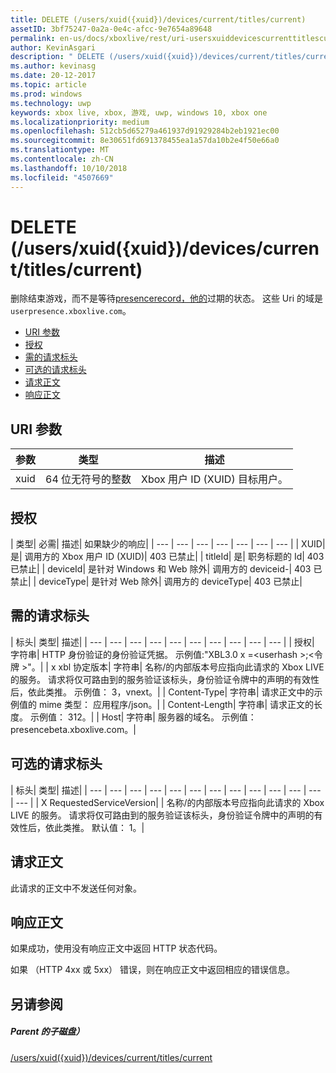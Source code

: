 ```yaml
---
title: DELETE (/users/xuid({xuid})/devices/current/titles/current)
assetID: 3bf75247-0a2a-0e4c-afcc-9e7654a89648
permalink: en-us/docs/xboxlive/rest/uri-usersxuiddevicescurrenttitlescurrentdelete.html
author: KevinAsgari
description: " DELETE (/users/xuid({xuid})/devices/current/titles/current)"
ms.author: kevinasg
ms.date: 20-12-2017
ms.topic: article
ms.prod: windows
ms.technology: uwp
keywords: xbox live, xbox, 游戏, uwp, windows 10, xbox one
ms.localizationpriority: medium
ms.openlocfilehash: 512cb5d65279a461937d91929284b2eb1921ec00
ms.sourcegitcommit: 8e30651fd691378455ea1a57da10b2e4f50e66a0
ms.translationtype: MT
ms.contentlocale: zh-CN
ms.lasthandoff: 10/10/2018
ms.locfileid: "4507669"
---
```

# <a name="delete-usersxuidxuiddevicescurrenttitlescurrent"></a>DELETE (/users/xuid({xuid})/devices/current/titles/current)
删除结束游戏，而不是等待[presencerecord，他的](../../json/json-presencerecord.md)过期的状态。 这些 Uri 的域是`userpresence.xboxlive.com`。
 
  * [URI 参数](#ID4EZ)
  * [授权](#ID4EEB)
  * [需的请求标头](#ID4ERD)
  * [可选的请求标头](#ID4EVF)
  * [请求正文](#ID4EVG)
  * [响应正文](#ID4EAH)
 
<a id="ID4EZ"></a>

 
## <a name="uri-parameters"></a>URI 参数
 
| 参数| 类型| 描述| 
| --- | --- | --- | 
| xuid| 64 位无符号的整数| Xbox 用户 ID (XUID) 目标用户。| 
  
<a id="ID4EEB"></a>

 
## <a name="authorization"></a>授权
 
| 类型| 必需| 描述| 如果缺少的响应| 
| --- | --- | --- | --- | --- | --- | --- | 
| XUID| 是| 调用方的 Xbox 用户 ID (XUID)| 403 已禁止| 
| titleId| 是| 职务标题的 Id| 403 已禁止| 
| deviceId| 是针对 Windows 和 Web 除外| 调用方的 deviceid-| 403 已禁止| 
| deviceType| 是针对 Web 除外| 调用方的 deviceType| 403 已禁止| 
  
<a id="ID4ERD"></a>

 
## <a name="required-request-headers"></a>需的请求标头
 
| 标头| 类型| 描述| 
| --- | --- | --- | --- | --- | --- | --- | --- | --- | --- | 
| 授权| 字符串| HTTP 身份验证的身份验证凭据。 示例值:"XBL3.0 x =&lt;userhash >;&lt;令牌 >"。| 
| x xbl 协定版本| 字符串| 名称/的内部版本号应指向此请求的 Xbox LIVE 的服务。 请求将仅可路由到的服务验证该标头，身份验证令牌中的声明的有效性后，依此类推。 示例值： 3，vnext。| 
| Content-Type| 字符串| 请求正文中的示例值的 mime 类型： 应用程序/json。| 
| Content-Length| 字符串| 请求正文的长度。 示例值： 312。| 
| Host| 字符串| 服务器的域名。 示例值： presencebeta.xboxlive.com。| 
  
<a id="ID4EVF"></a>

 
## <a name="optional-request-headers"></a>可选的请求标头
 
| 标头| 类型| 描述| 
| --- | --- | --- | --- | --- | --- | --- | --- | --- | --- | --- | --- | --- | 
| X RequestedServiceVersion|  | 名称/的内部版本号应指向此请求的 Xbox LIVE 的服务。 请求将仅可路由到的服务验证该标头，身份验证令牌中的声明的有效性后，依此类推。 默认值： 1。| 
  
<a id="ID4EVG"></a>

 
## <a name="request-body"></a>请求正文
 
此请求的正文中不发送任何对象。
  
<a id="ID4EAH"></a>

 
## <a name="response-body"></a>响应正文
 
如果成功，使用没有响应正文中返回 HTTP 状态代码。
 
如果 （HTTP 4xx 或 5xx） 错误，则在响应正文中返回相应的错误信息。
  
<a id="ID4ELH"></a>

 
## <a name="see-also"></a>另请参阅
 
<a id="ID4ENH"></a>

 
##### <a name="parent"></a>Parent 的子磁盘） 

[/users/xuid({xuid})/devices/current/titles/current](uri-usersxuiddevicescurrenttitlescurrent.md)

   